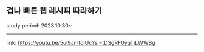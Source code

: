 ## 겁나 빠른 웹 레시피 따라하기

study period: 2023.10.30~

---

link: https://youtu.be/5ui9JmfdiUc?si=tDSgRF0yqTjLWWBg